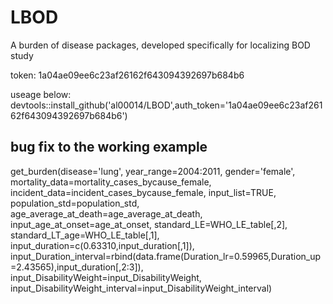 # LBOD
A burden of disease packages, developed specifically for localizing BOD study

token: 1a04ae09ee6c23af26162f643094392697b684b6

useage below:
devtools::install_github('al00014/LBOD',auth_token='1a04ae09ee6c23af26162f643094392697b684b6')

## bug fix to the working example
get_burden(disease='lung',
                    year_range=2004:2011,
                    gender='female',
                    mortality_data=mortality_cases_bycause_female,
                    incident_data=incident_cases_bycause_female,
				           input_list=TRUE,
                    population_std=population_std,
                    age_average_at_death=age_average_at_death,
                    input_age_at_onset=age_at_onset,
                    standard_LE=WHO_LE_table[,2],
                    standard_LT_age=WHO_LE_table[,1],  
                    input_duration=c(0.63310,input_duration[,1]),
                    input_Duration_interval=rbind(data.frame(Duration_lr=0.59965,Duration_up=2.43565),input_duration[,2:3]),
                    input_DisabilityWeight=input_DisabilityWeight,
                    input_DisabilityWeight_interval=input_DisabilityWeight_interval)
